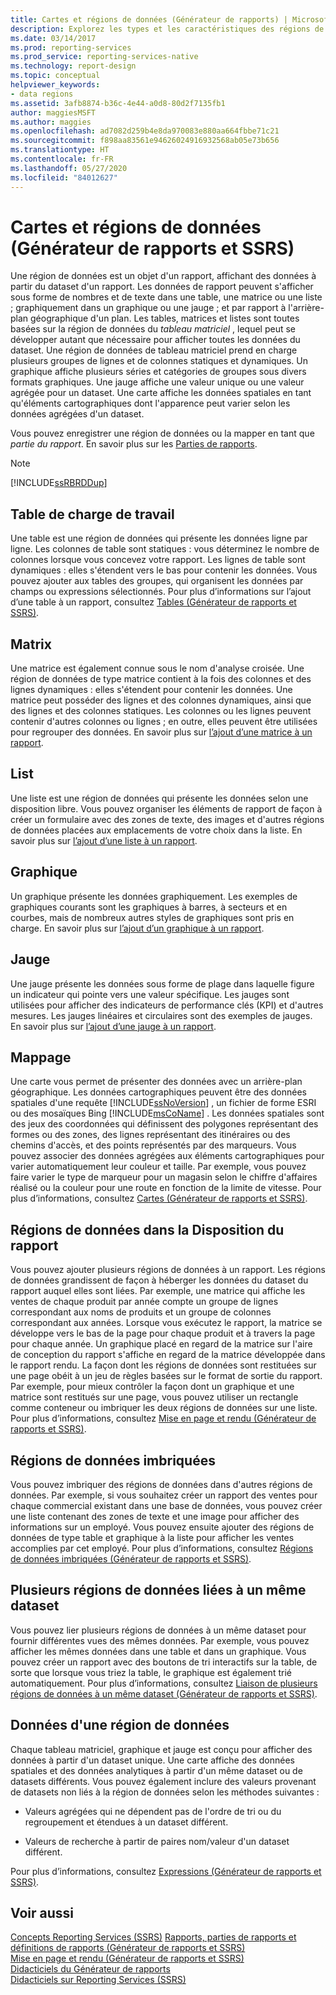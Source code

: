 ```yaml
---
title: Cartes et régions de données (Générateur de rapports) | Microsoft Docs
description: Explorez les types et les caractéristiques des régions de données et des cartes pour concevoir l’affichage à partir de vos jeux de données de rapport dans le Générateur de rapports.
ms.date: 03/14/2017
ms.prod: reporting-services
ms.prod_service: reporting-services-native
ms.technology: report-design
ms.topic: conceptual
helpviewer_keywords:
- data regions
ms.assetid: 3afb8874-b36c-4e44-a0d8-80d2f7135fb1
author: maggiesMSFT
ms.author: maggies
ms.openlocfilehash: ad7082d259b4e8da970083e880aa664fbbe71c21
ms.sourcegitcommit: f898aa83561e94626024916932568ab05e73b656
ms.translationtype: HT
ms.contentlocale: fr-FR
ms.lasthandoff: 05/27/2020
ms.locfileid: "84012627"
---
```

# <a name="data-regions-and-maps-report-builder-and-ssrs"></a>Cartes et régions de données (Générateur de rapports et SSRS)
  Une région de données est un objet d'un rapport, affichant des données à partir du dataset d'un rapport. Les données de rapport peuvent s'afficher sous forme de nombres et de texte dans une table, une matrice ou une liste ; graphiquement dans un graphique ou une jauge ; et par rapport à l'arrière-plan géographique d'un plan. Les tables, matrices et listes sont toutes basées sur la région de données du *tableau matriciel* , lequel peut se développer autant que nécessaire pour afficher toutes les données du dataset. Une région de données de tableau matriciel prend en charge plusieurs groupes de lignes et de colonnes statiques et dynamiques. Un graphique affiche plusieurs séries et catégories de groupes sous divers formats graphiques. Une jauge affiche une valeur unique ou une valeur agrégée pour un dataset. Une carte affiche les données spatiales en tant qu'éléments cartographiques dont l'apparence peut varier selon les données agrégées d'un dataset.  
  
 Vous pouvez enregistrer une région de données ou la mapper en tant que *partie du rapport*. En savoir plus sur les [Parties de rapports](../../reporting-services/report-design/report-parts-report-builder-and-ssrs.md).  
  
> [!NOTE]  
>  [!INCLUDE[ssRBRDDup](../../includes/ssrbrddup-md.md)]  
  
## <a name="table"></a>Table de charge de travail  
 Une table est une région de données qui présente les données ligne par ligne. Les colonnes de table sont statiques : vous déterminez le nombre de colonnes lorsque vous concevez votre rapport. Les lignes de table sont dynamiques : elles s'étendent vers le bas pour contenir les données. Vous pouvez ajouter aux tables des groupes, qui organisent les données par champs ou expressions sélectionnés. Pour plus d’informations sur l’ajout d’une table à un rapport, consultez [Tables &#40;Générateur de rapports et SSRS&#41;](../../reporting-services/report-design/tables-report-builder-and-ssrs.md).  
  
## <a name="matrix"></a>Matrix  
 Une matrice est également connue sous le nom d'analyse croisée. Une région de données de type matrice contient à la fois des colonnes et des lignes dynamiques : elles s'étendent pour contenir les données. Une matrice peut posséder des lignes et des colonnes dynamiques, ainsi que des lignes et des colonnes statiques. Les colonnes ou les lignes peuvent contenir d'autres colonnes ou lignes ; en outre, elles peuvent être utilisées pour regrouper des données. En savoir plus sur [l’ajout d’une matrice à un rapport](../../reporting-services/report-design/create-a-matrix-report-builder-and-ssrs.md).  
  
## <a name="list"></a>List  
 Une liste est une région de données qui présente les données selon une disposition libre. Vous pouvez organiser les éléments de rapport de façon à créer un formulaire avec des zones de texte, des images et d'autres régions de données placées aux emplacements de votre choix dans la liste. En savoir plus sur [l’ajout d’une liste à un rapport](../../reporting-services/report-design/create-invoices-and-forms-with-lists-report-builder-and-ssrs.md).  
  
## <a name="chart"></a>Graphique  
 Un graphique présente les données graphiquement. Les exemples de graphiques courants sont les graphiques à barres, à secteurs et en courbes, mais de nombreux autres styles de graphiques sont pris en charge. En savoir plus sur [l’ajout d’un graphique à un rapport](../../reporting-services/report-design/charts-report-builder-and-ssrs.md).  
  
## <a name="gauge"></a>Jauge  
 Une jauge présente les données sous forme de plage dans laquelle figure un indicateur qui pointe vers une valeur spécifique. Les jauges sont utilisées pour afficher des indicateurs de performance clés (KPI) et d'autres mesures. Les jauges linéaires et circulaires sont des exemples de jauges. En savoir plus sur [l’ajout d’une jauge à un rapport](../../reporting-services/report-design/gauges-report-builder-and-ssrs.md).  
  
## <a name="map"></a>Mappage  
 Une carte vous permet de présenter des données avec un arrière-plan géographique. Les données cartographiques peuvent être des données spatiales d'une requête [!INCLUDE[ssNoVersion](../../includes/ssnoversion-md.md)] , un fichier de forme ESRI ou des mosaïques Bing [!INCLUDE[msCoName](../../includes/msconame-md.md)] . Les données spatiales sont des jeux des coordonnées qui définissent des polygones représentant des formes ou des zones, des lignes représentant des itinéraires ou des chemins d'accès, et des points représentés par des marqueurs. Vous pouvez associer des données agrégées aux éléments cartographiques pour varier automatiquement leur couleur et taille. Par exemple, vous pouvez faire varier le type de marqueur pour un magasin selon le chiffre d'affaires réalisé ou la couleur pour une route en fonction de la limite de vitesse. Pour plus d’informations, consultez [Cartes &#40;Générateur de rapports et SSRS&#41;](../../reporting-services/report-design/maps-report-builder-and-ssrs.md).  
  
## <a name="data-regions-in-the-report-layout"></a>Régions de données dans la Disposition du rapport  
 Vous pouvez ajouter plusieurs régions de données à un rapport. Les régions de données grandissent de façon à héberger les données du dataset du rapport auquel elles sont liées. Par exemple, une matrice qui affiche les ventes de chaque produit par année compte un groupe de lignes correspondant aux noms de produits et un groupe de colonnes correspondant aux années. Lorsque vous exécutez le rapport, la matrice se développe vers le bas de la page pour chaque produit et à travers la page pour chaque année. Un graphique placé en regard de la matrice sur l'aire de conception du rapport s'affiche en regard de la matrice développée dans le rapport rendu. La façon dont les régions de données sont restituées sur une page obéit à un jeu de règles basées sur le format de sortie du rapport. Par exemple, pour mieux contrôler la façon dont un graphique et une matrice sont restitués sur une page, vous pouvez utiliser un rectangle comme conteneur ou imbriquer les deux régions de données sur une liste. Pour plus d’informations, consultez [Mise en page et rendu &#40;Générateur de rapports et SSRS&#41;](../../reporting-services/report-design/page-layout-and-rendering-report-builder-and-ssrs.md).  
  
## <a name="nested-data-regions"></a>Régions de données imbriquées  
 Vous pouvez imbriquer des régions de données dans d'autres régions de données. Par exemple, si vous souhaitez créer un rapport des ventes pour chaque commercial existant dans une base de données, vous pouvez créer une liste contenant des zones de texte et une image pour afficher des informations sur un employé. Vous pouvez ensuite ajouter des régions de données de type table et graphique à la liste pour afficher les ventes accomplies par cet employé. Pour plus d’informations, consultez [Régions de données imbriquées &#40;Générateur de rapports et SSRS&#41;](../../reporting-services/report-design/nested-data-regions-report-builder-and-ssrs.md).  
  
## <a name="multiple-data-regions-linked-to-the-same-dataset"></a>Plusieurs régions de données liées à un même dataset  
 Vous pouvez lier plusieurs régions de données à un même dataset pour fournir différentes vues des mêmes données. Par exemple, vous pouvez afficher les mêmes données dans une table et dans un graphique. Vous pouvez créer un rapport avec des boutons de tri interactifs sur la table, de sorte que lorsque vous triez la table, le graphique est également trié automatiquement. Pour plus d’informations, consultez [Liaison de plusieurs régions de données à un même dataset &#40;Générateur de rapports et SSRS&#41;](../../reporting-services/report-design/linking-multiple-data-regions-to-the-same-dataset-report-builder-and-ssrs.md).  
  
## <a name="data-for-a-data-region"></a>Données d'une région de données  
 Chaque tableau matriciel, graphique et jauge est conçu pour afficher des données à partir d'un dataset unique. Une carte affiche des données spatiales et des données analytiques à partir d'un même dataset ou de datasets différents. Vous pouvez également inclure des valeurs provenant de datasets non liés à la région de données selon les méthodes suivantes :  
  
-   Valeurs agrégées qui ne dépendent pas de l'ordre de tri ou du regroupement et étendues à un dataset différent.  
  
-   Valeurs de recherche à partir de paires nom/valeur d'un dataset différent.  
  
 Pour plus d’informations, consultez [Expressions &#40;Générateur de rapports et SSRS&#41;](../../reporting-services/report-design/expressions-report-builder-and-ssrs.md).  
  
## <a name="see-also"></a>Voir aussi  
 [Concepts Reporting Services (SSRS)](../reporting-services-concepts-ssrs.md) [Rapports, parties de rapports et définitions de rapports &#40;Générateur de rapports et SSRS&#41;](../../reporting-services/report-design/reports-report-parts-and-report-definitions-report-builder-and-ssrs.md)   
 [Mise en page et rendu &#40;Générateur de rapports et SSRS&#41;](../../reporting-services/report-design/page-layout-and-rendering-report-builder-and-ssrs.md)   
 [Didacticiels du Générateur de rapports](../../reporting-services/report-builder-tutorials.md)   
 [Didacticiels sur Reporting Services &#40;SSRS&#41;](../../reporting-services/reporting-services-tutorials-ssrs.md)  
  
  
